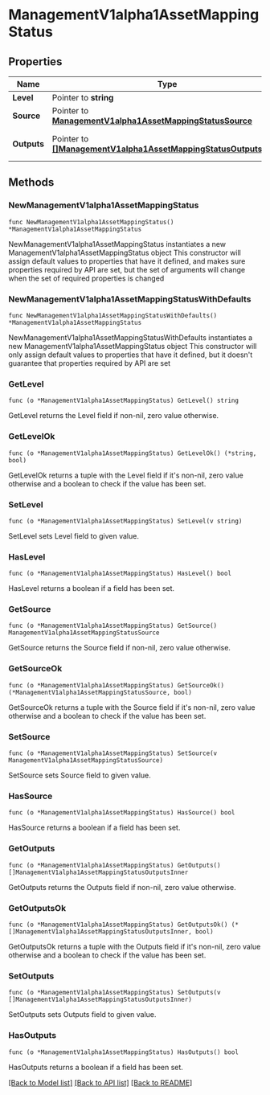 # ManagementV1alpha1AssetMappingStatus

## Properties

Name | Type | Description | Notes
------------ | ------------- | ------------- | -------------
**Level** | Pointer to **string** |  | [optional] 
**Source** | Pointer to [**ManagementV1alpha1AssetMappingStatusSource**](ManagementV1alpha1AssetMappingStatusSource.md) |  | [optional] 
**Outputs** | Pointer to [**[]ManagementV1alpha1AssetMappingStatusOutputsInner**](ManagementV1alpha1AssetMappingStatusOutputsInner.md) | Generated catalog resources. | [optional] 

## Methods

### NewManagementV1alpha1AssetMappingStatus

`func NewManagementV1alpha1AssetMappingStatus() *ManagementV1alpha1AssetMappingStatus`

NewManagementV1alpha1AssetMappingStatus instantiates a new ManagementV1alpha1AssetMappingStatus object
This constructor will assign default values to properties that have it defined,
and makes sure properties required by API are set, but the set of arguments
will change when the set of required properties is changed

### NewManagementV1alpha1AssetMappingStatusWithDefaults

`func NewManagementV1alpha1AssetMappingStatusWithDefaults() *ManagementV1alpha1AssetMappingStatus`

NewManagementV1alpha1AssetMappingStatusWithDefaults instantiates a new ManagementV1alpha1AssetMappingStatus object
This constructor will only assign default values to properties that have it defined,
but it doesn't guarantee that properties required by API are set

### GetLevel

`func (o *ManagementV1alpha1AssetMappingStatus) GetLevel() string`

GetLevel returns the Level field if non-nil, zero value otherwise.

### GetLevelOk

`func (o *ManagementV1alpha1AssetMappingStatus) GetLevelOk() (*string, bool)`

GetLevelOk returns a tuple with the Level field if it's non-nil, zero value otherwise
and a boolean to check if the value has been set.

### SetLevel

`func (o *ManagementV1alpha1AssetMappingStatus) SetLevel(v string)`

SetLevel sets Level field to given value.

### HasLevel

`func (o *ManagementV1alpha1AssetMappingStatus) HasLevel() bool`

HasLevel returns a boolean if a field has been set.

### GetSource

`func (o *ManagementV1alpha1AssetMappingStatus) GetSource() ManagementV1alpha1AssetMappingStatusSource`

GetSource returns the Source field if non-nil, zero value otherwise.

### GetSourceOk

`func (o *ManagementV1alpha1AssetMappingStatus) GetSourceOk() (*ManagementV1alpha1AssetMappingStatusSource, bool)`

GetSourceOk returns a tuple with the Source field if it's non-nil, zero value otherwise
and a boolean to check if the value has been set.

### SetSource

`func (o *ManagementV1alpha1AssetMappingStatus) SetSource(v ManagementV1alpha1AssetMappingStatusSource)`

SetSource sets Source field to given value.

### HasSource

`func (o *ManagementV1alpha1AssetMappingStatus) HasSource() bool`

HasSource returns a boolean if a field has been set.

### GetOutputs

`func (o *ManagementV1alpha1AssetMappingStatus) GetOutputs() []ManagementV1alpha1AssetMappingStatusOutputsInner`

GetOutputs returns the Outputs field if non-nil, zero value otherwise.

### GetOutputsOk

`func (o *ManagementV1alpha1AssetMappingStatus) GetOutputsOk() (*[]ManagementV1alpha1AssetMappingStatusOutputsInner, bool)`

GetOutputsOk returns a tuple with the Outputs field if it's non-nil, zero value otherwise
and a boolean to check if the value has been set.

### SetOutputs

`func (o *ManagementV1alpha1AssetMappingStatus) SetOutputs(v []ManagementV1alpha1AssetMappingStatusOutputsInner)`

SetOutputs sets Outputs field to given value.

### HasOutputs

`func (o *ManagementV1alpha1AssetMappingStatus) HasOutputs() bool`

HasOutputs returns a boolean if a field has been set.


[[Back to Model list]](../README.md#documentation-for-models) [[Back to API list]](../README.md#documentation-for-api-endpoints) [[Back to README]](../README.md)


